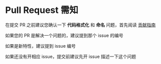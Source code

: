 # Pull Request 需知

在提交 PR 之前建议您确认一下 __代码格式化__ 和 __命名__ 问题，首先阅读 [贡献指南](https://github.com/geekapk-r/ServerR/blob/master/CONTRIBUTING.md)

如果您的 PR 是解决一个问题的，建议提到那个 issue 的编号

如果是新特性，建议提到 issue 编号

如果还没有开相应 issue，提交前建议先开 issue 描述一下这个问题
